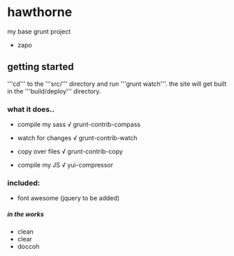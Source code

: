 # hawthorne
my base grunt project

- zapo


## getting started
'''cd''' to the '''src/''' directory and run '''grunt watch'''.
the site will get built in the '''build/deploy''' directory.




### what it does..
- compile my sass √
  grunt-contrib-compass

- watch for changes √
  grunt-contrib-watch

- copy over files √
  grunt-contrib-copy

- compile my JS √
  yui-compressor


### included:
- font awesome
(jquery to be added)




##### in the works
- clean
- clear
- doccoh
